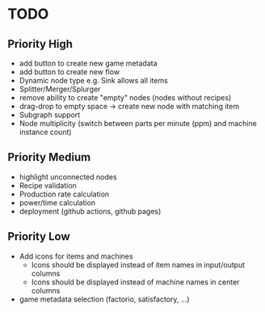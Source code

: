 # TODO

## Priority High

- add button to create new game metadata
- add button to create new flow
- Dynamic node type e.g. Sink allows all items
- Splitter/Merger/Splurger
- remove ability to create "empty" nodes (nodes without recipes)
- drag-drop to empty space -> create new node with matching item
- Subgraph support
- Node multiplicity (switch between parts per minute (ppm) and machine instance count)

## Priority Medium

- highlight unconnected nodes
- Recipe validation
- Production rate calculation
- power/time calculation
- deployment (github actions, github pages)

## Priority Low

- Add icons for items and machines
  - Icons should be displayed instead of item names in input/output columns
  - Icons should be displayed instead of machine names in center columns
- game metadata selection (factorio, satisfactory, ...)
